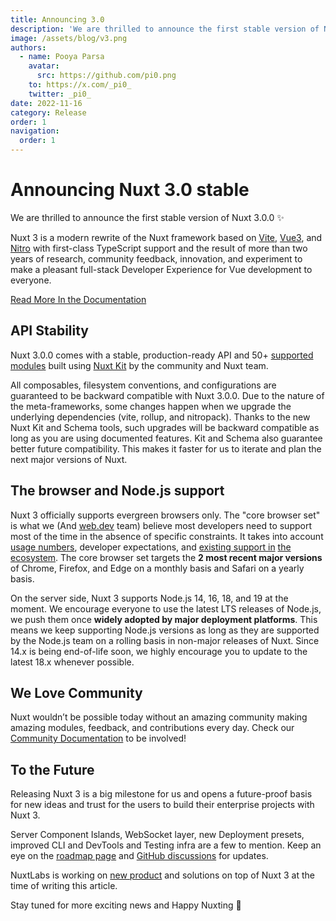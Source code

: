 ```yaml
---
title: Announcing 3.0
description: 'We are thrilled to announce the first stable version of Nuxt 3.0.0'
image: /assets/blog/v3.png
authors:
  - name: Pooya Parsa
    avatar:
      src: https://github.com/pi0.png
    to: https://x.com/_pi0_
    twitter: _pi0_
date: 2022-11-16
category: Release
order: 1
navigation:
  order: 1
---
```


# Announcing Nuxt 3.0 stable

We are thrilled to announce the first stable version of Nuxt 3.0.0 :sparkles:

Nuxt 3 is a modern rewrite of the Nuxt framework based on [Vite](https://vitejs.dev/), [Vue3](https://vuejs.org/), and [Nitro](https://nitro.unjs.io/) with first-class TypeScript support and the result of more than two years of research, community feedback, innovation, and experiment to make a pleasant full-stack Developer Experience for Vue development to everyone.

 [Read More In the Documentation](/docs/getting-started/introduction)

## API Stability

Nuxt 3.0.0 comes with a stable, production-ready API and 50+ [supported modules](/modules) built using [Nuxt Kit](/docs/guide/going-further/modules) by the community and Nuxt team.

All composables, filesystem conventions, and configurations are guaranteed to be backward compatible with Nuxt 3.0.0. Due to the nature of the meta-frameworks, some changes happen when we upgrade the underlying dependencies (vite, rollup, and nitropack). Thanks to the new Nuxt Kit and Schema tools, such upgrades will be backward compatible as long as you are using documented features. Kit and Schema also guarantee better future compatibility. This makes it faster for us to iterate and plan the next major versions of Nuxt.

## The browser and Node.js support

Nuxt 3 officially supports evergreen browsers only. The "core browser set" is what we (And [web.dev](http://web.dev) team) believe most developers need to support most of the time in the absence of specific constraints. It takes into account [usage numbers](https://caniuse.com/usage-table), developer expectations, and [existing support in](https://make.wordpress.org/core/handbook/best-practices/browser-support/) [the ecosystem](https://angular.io/guide/browser-support). The core browser set targets the **2 most recent major versions** of Chrome, Firefox, and Edge on a monthly basis and Safari on a yearly basis.

On the server side, Nuxt 3 supports Node.js 14, 16, 18, and 19 at the moment. We encourage everyone to use the latest LTS releases of Node.js, we push them once **widely adopted by major deployment platforms**. This means we keep supporting Node.js versions as long as they are supported by the Node.js team on a rolling basis in non-major releases of Nuxt. Since 14.x is being end-of-life soon, we highly encourage you to update to the latest 18.x whenever possible.

## We Love Community

Nuxt wouldn’t be possible today without an amazing community making amazing modules, feedback, and contributions every day. Check our [Community Documentation](https://nuxt.com/docs/community/getting-help) to be involved!

## To the Future

Releasing Nuxt 3 is a big milestone for us and opens a future-proof basis for new ideas and trust for the users to build their enterprise projects with Nuxt 3.

Server Component Islands, WebSocket layer, new Deployment presets, improved CLI and DevTools and Testing infra are a few to mention. Keep an eye on the [roadmap page](https://nuxt.com/docs/community/roadmap) and [GitHub discussions](https://github.com/nuxt/nuxt/discussions) for updates.

NuxtLabs is working on [new product](https://nuxt.studio) and solutions on top of Nuxt 3 at the time of writing this article.

Stay tuned for more exciting news and Happy Nuxting 💚
